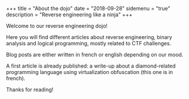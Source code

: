 +++
title = "About the dojo"
date = "2018-09-28"
sidemenu = "true"
description = "Reverse engineering like a ninja"
+++

Welcome to our reverse engineering dojo!

Here you will find different articles about reverse engineering, binary analysis and logical programming, mostly related to CTF challenges.

Blog posts are either written in french or english depending on our mood.

A first article is already published: a write-up about a diamond-related programming language using virtualization obfuscation (this one is in french).

Thanks for reading!
